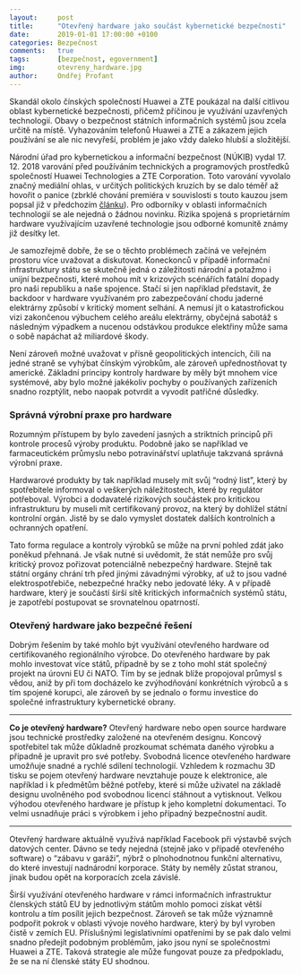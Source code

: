 ```yaml
---
layout:     post
title:      "Otevřený hardware jako součást kybernetické bezpečnosti"
date:       2019-01-01 17:00:00 +0100
categories: Bezpečnost
comments:   true
tags:       [bezpečnost, egovernment]
img:        otevreny_hardware.jpg
author:     Ondřej Profant
---
```


Skandál okolo čínských společností Huawei a ZTE poukázal na další citlivou oblast kybernetické bezpečnosti, přičemž příčinou je využívání uzavřených technologií. Obavy o bezpečnost státních informačních systémů jsou zcela určitě na místě. Vyhazováním telefonů Huawei a ZTE a zákazem jejich používání se ale nic nevyřeší, problém je jako vždy daleko hlubší a složitější.

<!--more-->

Národní úřad pro kybernetickou a informační bezpečnost (NÚKIB) vydal 17. 12. 2018 varování před používáním technických a programových prostředků společností Huawei Technologies a ZTE Corporation. Toto varování vyvolalo značný mediální ohlas, v určitých politických kruzích by se dalo téměř až hovořit o panice (zbrklé chování premiéra v souvislosti s touto kauzou jsem popsal již v předchozím [článku](https://www.profant.eu/2018/nahy-premier.html)). Pro odborníky v oblasti informačních technologií se ale nejedná o žádnou novinku. Rizika spojená s proprietárním hardware využívajícím uzavřené technologie jsou odborné komunitě známy již desítky let.

Je samozřejmě dobře, že se o těchto problémech začíná ve veřejném prostoru více uvažovat a diskutovat. Koneckonců v případě informační infrastruktury státu se skutečně jedná o záležitosti národní a potažmo i unijní bezpečnosti, které mohou mít v krizových scénářích fatální dopady pro naši republiku a naše spojence. Stačí si jen například představit, že backdoor v hardware využívaném pro zabezpečování chodu jaderné elektrárny způsobí v kritický moment selhání. A nemusí jít o katastrofickou vizi zakončenou výbuchem celého areálu elektrárny, obyčejná sabotáž s následným výpadkem a nucenou odstávkou produkce elektřiny může sama o sobě napáchat až miliardové škody.

Není zároveň možné uvažovat v přísně geopolitických intencích, čili na jedné straně se vyhýbat čínským výrobkům, ale zároveň upřednostňovat ty americké. Základní principy kontroly hardware by měly být mnohem více systémové, aby bylo možné jakékoliv pochyby o používaných zařízeních snadno rozptýlit, nebo naopak potvrdit a vyvodit patřičné důsledky.

### Správná výrobní praxe pro hardware

Rozumným přístupem by bylo zavedení jasných a striktních principů při kontrole procesů výroby produktu. Podobně jako se například ve farmaceutickém průmyslu nebo potravinářství uplatňuje takzvaná správná výrobní praxe.

Hardwarové produkty by tak například musely mít svůj “rodný list”, který by spotřebitele informoval o veškerých náležitostech, které by regulátor potřeboval. Výrobci a dodavatelé rizikových součástek pro kritickou infrastrukturu by museli mít certifikovaný provoz, na který by dohlížel státní kontrolní orgán. Jistě by se dalo vymyslet dostatek dalších kontrolních a ochranných opatření.

Tato forma regulace a kontroly výrobků se může na první pohled zdát jako poněkud přehnaná. Je však nutné si uvědomit, že stát nemůže pro svůj kritický provoz pořizovat potenciálně nebezpečný hardware. Stejně tak státní orgány chrání trh před jinými závadnými výrobky, ať už to jsou vadné elektrospotřebiče, nebezpečné hračky nebo jedovaté léky. A v případě hardware, který je součástí širší sítě kritických informačních systémů státu, je zapotřebí postupovat se srovnatelnou opatrností.

### Otevřený hardware jako bezpečné řešení

Dobrým řešením by také mohlo být využívání otevřeného hardware od certifikovaného regionálního výrobce. Do otevřeného hardware by pak mohlo investovat více států, případně by se z toho mohl stát společný projekt na úrovni EU či NATO. Tím by se jednak blíže propojoval průmysl s vědou, aniž by při tom docházelo ke zvýhodňování konkrétních výrobců a s tím spojené korupci, ale zároveň by se jednalo o formu investice do společné infrastruktury kybernetické obrany.

---
**Co je otevřený hardware?** Otevřený hardware nebo open source hardware jsou technické prostředky založené na otevřeném designu. Koncový spotřebitel tak může důkladně prozkoumat schémata daného výrobku a případně je upravit pro své potřeby. Svobodná licence otevřeného hardware umožňuje snadné a rychlé sdílení technologií. Vzhledem k rozmachu 3D tisku se pojem otevřený hardware nevztahuje pouze k elektronice, ale například i k předmětům běžné potřeby, které si může uživatel na základě designu uvolněného pod svobodnou licencí stáhnout a vytisknout. Velkou výhodou otevřeného hardware je přístup k jeho kompletní dokumentaci. To velmi usnadňuje práci s výrobkem i jeho případný bezpečnostní audit.

---

Otevřený hardware aktuálně využívá například Facebook při výstavbě svých datových center. Dávno se tedy nejedná (stejně jako v případě otevřeného software) o “zábavu v garáži”, nýbrž o plnohodnotnou funkční alternativu, do které investují nadnárodní korporace. Státy by neměly zůstat stranou, jinak budou opět na korporacích zcela závislé.

Širší využívání otevřeného hardware v rámci informačních infrastruktur členských států EU by jednotlivým státům mohlo pomoci získat větší kontrolu a tím posílit jejich bezpečnost. Zároveň se tak může významně podpořit pokrok v oblasti vývoje nového hardware, který by byl vyroben čistě v zemích EU. Příslušnými legislativními opatřeními by se pak dalo velmi snadno předejít podobným problémům, jako jsou nyní se společnostmi Huawei a ZTE. Taková strategie ale může fungovat pouze za předpokladu, že se na ní členské státy EU shodnou.
